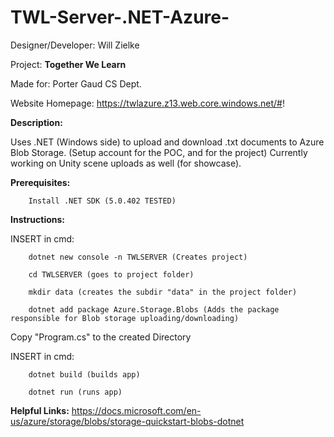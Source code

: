 # TWL-Server-.NET-Azure-

  Designer/Developer: Will Zielke

  Project: **Together We Learn**

  Made for: Porter Gaud CS Dept.
  
  Website Homepage: https://twlazure.z13.web.core.windows.net/#!

**Description:**

   Uses .NET (Windows side) to upload and download .txt documents to Azure Blob Storage. (Setup account for the POC, and for the project) Currently working on Unity scene uploads as well (for showcase). 

**Prerequisites:**

        Install .NET SDK (5.0.402 TESTED)

**Instructions:**
        
INSERT in cmd:
        
        dotnet new console -n TWLSERVER (Creates project)

        cd TWLSERVER (goes to project folder)

        mkdir data (creates the subdir "data" in the project folder)

        dotnet add package Azure.Storage.Blobs (Adds the package responsible for Blob storage uploading/downloading)

Copy "Program.cs" to the created Directory

INSERT in cmd:

        dotnet build (builds app)

        dotnet run (runs app)
        
**Helpful Links:**
        https://docs.microsoft.com/en-us/azure/storage/blobs/storage-quickstart-blobs-dotnet
